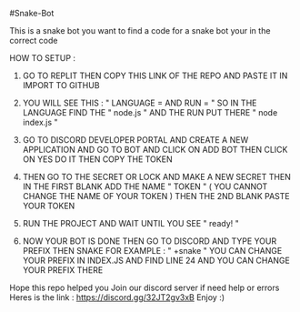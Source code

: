 #Snake-Bot

This is a snake bot you want to find a code for a snake bot your in the correct code

HOW TO SETUP :
1. GO TO REPLIT THEN COPY THIS LINK OF THE REPO AND PASTE IT IN IMPORT TO GITHUB

2. YOU WILL SEE THIS :  " LANGUAGE = AND RUN = " SO IN THE LANGUAGE FIND THE " node.js " AND THE RUN PUT THERE " node index.js "

3. GO TO DISCORD DEVELOPER PORTAL AND CREATE A NEW APPLICATION AND GO TO BOT AND CLICK ON ADD BOT THEN CLICK ON YES DO IT THEN COPY THE TOKEN

4. THEN GO TO THE SECRET OR LOCK AND MAKE A NEW SECRET THEN IN THE FIRST BLANK ADD THE NAME " TOKEN " ( YOU CANNOT CHANGE THE NAME OF YOUR TOKEN ) THEN THE 2ND BLANK PASTE YOUR TOKEN

5. RUN THE PROJECT AND WAIT UNTIL YOU SEE " ready! "

6. NOW YOUR BOT IS DONE  THEN GO TO DISCORD AND TYPE YOUR PREFIX THEN SNAKE FOR EXAMPLE : " +snake " YOU CAN CHANGE YOUR PREFIX IN INDEX.JS AND FIND LINE 24 AND YOU CAN CHANGE YOUR PREFIX THERE

Hope this repo helped you 
Join our discord server if need help or errors 
Heres is the link : https://discord.gg/32JT2gv3xB
Enjoy :)
